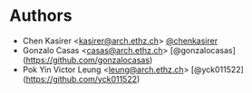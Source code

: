 # Authors

- Chen Kasirer <<kasirer@arch.ethz.ch>> [@chenkasirer](https://github.com/chenkasirer)
- Gonzalo Casas <<casas@arch.ethz.ch>> [@gonzalocasas] (https://github.com/gonzalocasas)
- Pok Yin Victor Leung <<leung@arch.ethz.ch>> [@yck011522] (https://github.com/yck011522)

